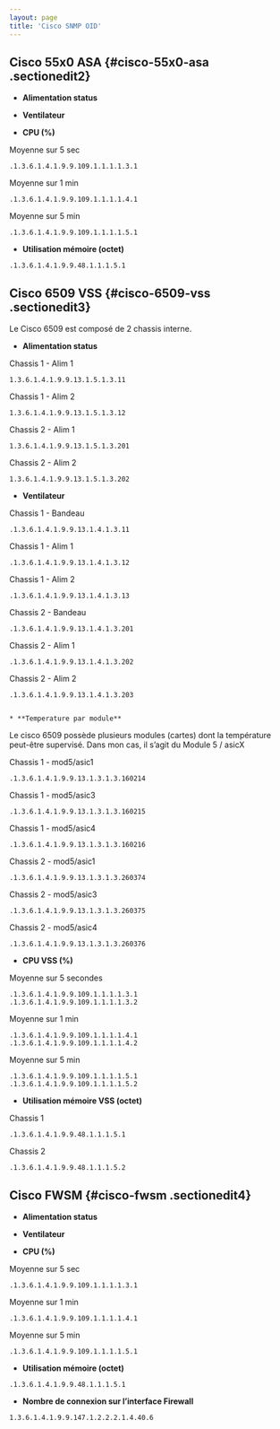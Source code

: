 ```yaml
---
layout: page
title: 'Cisco SNMP OID'
---
```


Cisco 55x0 ASA {#cisco-55x0-asa .sectionedit2}
--------------

-   **Alimentation status**

-   **Ventilateur**

-   **CPU (%)**

Moyenne sur 5 sec

~~~
.1.3.6.1.4.1.9.9.109.1.1.1.1.3.1
~~~

Moyenne sur 1 min

~~~
.1.3.6.1.4.1.9.9.109.1.1.1.1.4.1
~~~

Moyenne sur 5 min

~~~
.1.3.6.1.4.1.9.9.109.1.1.1.1.5.1
~~~

-   **Utilisation mémoire (octet)**

~~~
.1.3.6.1.4.1.9.9.48.1.1.1.5.1
~~~

Cisco 6509 VSS {#cisco-6509-vss .sectionedit3}
--------------

Le Cisco 6509 est composé de 2 chassis interne.

-   **Alimentation status**

Chassis 1 - Alim 1

~~~
1.3.6.1.4.1.9.9.13.1.5.1.3.11
~~~

Chassis 1 - Alim 2

~~~
1.3.6.1.4.1.9.9.13.1.5.1.3.12
~~~

Chassis 2 - Alim 1

~~~
1.3.6.1.4.1.9.9.13.1.5.1.3.201
~~~

Chassis 2 - Alim 2

~~~
1.3.6.1.4.1.9.9.13.1.5.1.3.202
~~~

-   **Ventilateur**

Chassis 1 - Bandeau

~~~
.1.3.6.1.4.1.9.9.13.1.4.1.3.11
~~~

Chassis 1 - Alim 1

~~~
.1.3.6.1.4.1.9.9.13.1.4.1.3.12
~~~

Chassis 1 - Alim 2

~~~
.1.3.6.1.4.1.9.9.13.1.4.1.3.13
~~~

Chassis 2 - Bandeau

~~~
.1.3.6.1.4.1.9.9.13.1.4.1.3.201
~~~

Chassis 2 - Alim 1

~~~
.1.3.6.1.4.1.9.9.13.1.4.1.3.202
~~~

Chassis 2 - Alim 2

~~~
.1.3.6.1.4.1.9.9.13.1.4.1.3.203
~~~

~~~
  
* **Temperature par module**
~~~

Le cisco 6509 possède plusieurs modules (cartes) dont la température
peut-être supervisé. Dans mon cas, il s’agit du Module 5 / asicX

Chassis 1 - mod5/asic1

~~~
.1.3.6.1.4.1.9.9.13.1.3.1.3.160214
~~~

Chassis 1 - mod5/asic3

~~~
.1.3.6.1.4.1.9.9.13.1.3.1.3.160215
~~~

Chassis 1 - mod5/asic4

~~~
.1.3.6.1.4.1.9.9.13.1.3.1.3.160216
~~~

Chassis 2 - mod5/asic1

~~~
.1.3.6.1.4.1.9.9.13.1.3.1.3.260374
~~~

Chassis 2 - mod5/asic3

~~~
.1.3.6.1.4.1.9.9.13.1.3.1.3.260375
~~~

Chassis 2 - mod5/asic4

~~~
.1.3.6.1.4.1.9.9.13.1.3.1.3.260376
~~~

-   **CPU VSS (%)**

Moyenne sur 5 secondes

~~~
.1.3.6.1.4.1.9.9.109.1.1.1.1.3.1
.1.3.6.1.4.1.9.9.109.1.1.1.1.3.2
~~~

Moyenne sur 1 min

~~~
.1.3.6.1.4.1.9.9.109.1.1.1.1.4.1
.1.3.6.1.4.1.9.9.109.1.1.1.1.4.2
~~~

Moyenne sur 5 min

~~~
.1.3.6.1.4.1.9.9.109.1.1.1.1.5.1
.1.3.6.1.4.1.9.9.109.1.1.1.1.5.2
~~~

-   **Utilisation mémoire VSS (octet)**

Chassis 1

~~~
.1.3.6.1.4.1.9.9.48.1.1.1.5.1
~~~

Chassis 2

~~~
.1.3.6.1.4.1.9.9.48.1.1.1.5.2
~~~

Cisco FWSM {#cisco-fwsm .sectionedit4}
----------

-   **Alimentation status**

-   **Ventilateur**

-   **CPU (%)**

Moyenne sur 5 sec

~~~
.1.3.6.1.4.1.9.9.109.1.1.1.1.3.1
~~~

Moyenne sur 1 min

~~~
.1.3.6.1.4.1.9.9.109.1.1.1.1.4.1
~~~

Moyenne sur 5 min

~~~
.1.3.6.1.4.1.9.9.109.1.1.1.1.5.1
~~~

-   **Utilisation mémoire (octet)**

~~~
.1.3.6.1.4.1.9.9.48.1.1.1.5.1
~~~

-   **Nombre de connexion sur l’interface Firewall**

~~~
1.3.6.1.4.1.9.9.147.1.2.2.2.1.4.40.6
~~~